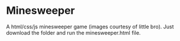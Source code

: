 # Minesweeper
A html/css/js minesweeper game (images courtesy of little bro). Just download the folder and run the minesweeper.html file.
